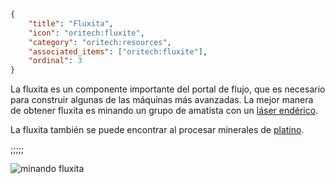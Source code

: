 ```json
{
	"title": "Fluxita",
	"icon": "oritech:fluxite",
	"category": "oritech:resources",
	"associated_items": ["oritech:fluxite"],
	"ordinal": 3
}
```

La fluxita es un componente importante del portal de flujo, que es necesario para construir algunas de las máquinas más avanzadas. La mejor manera de obtener fluxita es minando un grupo de amatista con un [láser endérico](^oritech:interaction/enderic_laser).

La fluxita también se puede encontrar al procesar minerales de [platino](^oritech:resources/platinum).

;;;;;

![minando fluxita](^oritech:laser_fluxite.png,fit)
